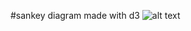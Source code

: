 #sankey diagram made with d3
![alt text](https://raw.githubusercontent.com/edoardo-mileto/d3.js_projects/master/sankey_d3js/Diagram.png)